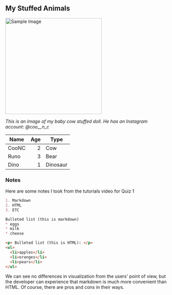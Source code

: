 ## My Stuffed Animals

<img src="https://github.com/OREL-group/yewonp3_pm/blob/21813ffc6f3c45dbb677867b4002c376d42d3250/Quiz%201/IMG_2642.JPG" alt="Sample Image" width="300">
<p><em>This is an image of my baby cow stuffed doll. He has an Instagram account: @coo__n_c </em></p>


| Name   | Age | Type      |
|--------|----:|-----------|
| CooNC  |  2  | Cow       |
| Runo   |  3  | Bear      |
| Dino   |  1  | Dinosaur  |


### Notes 
Here are some notes I took from the tutorials video for Quiz 1

```markdown
1. Markdown
2. HTML
3. ETC

Bulleted list (this is markdown)
* eggs
* milk
* cheese

<p> Bulleted list (this is HTML): </p>
<ul>
  <li>apples</li>
  <li>oranges</li>
  <li>pears</li>
</ul>
```

We can see no differences in visualization from the users' point of view, but the developer can experience that markdown is much more convenient than HTML. Of course, there are pros and cons in their ways. 
